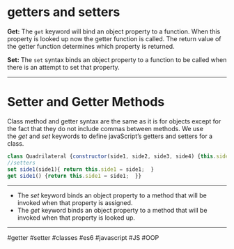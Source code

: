 # getters and setters
**Get:** The `get` keyword will bind an object property to a function. When this property is looked up now the getter function is called. The return value of the getter function determines which property is returned.

**Set:** The `set` syntax binds an object property to a function to be called when there is an attempt to set that property.
***
# **Setter and Getter Methods**

Class method and getter syntax are the same as it is for objects except for the fact that they do not include commas between methods. We use the _get_ and _set_ keywords to define javaScript’s getters and setters for a class.

```                                javascript
class Quadrilateral {constructor(side1, side2, side3, side4) {this.side1 = side1;this.side2 = side2;this.side3 = side3;this.side4 = side4;  }  
//setters
set side1(side1){ return this.side1 = side1;  }
get side1() {return this.side1 = side1;  }}
```
***
-   The _set_ keyword binds an object property to a method that will be invoked when that property is assigned.
-   The _get_ keyword binds an object property to a method that will be invoked when that property is looked up.
***

#getter
#setter
#classes #es6
#javascript #JS #OOP 